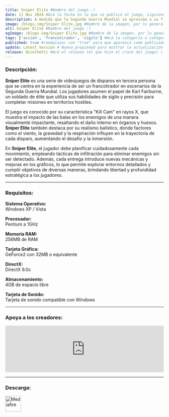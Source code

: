 ```yaml
---
title: Sniper Elite #Nombre del juego :)
date: 11 Nov 2024 #Acá la fecha en la que se publicó el juego, siguiendo este formato: Dia "30", Mes "Oct", Año "2024" = como debe quedar: 30 Oct 2024
description: A medida que la Segunda Guerra Mundial se aproxima a su fin, comienzan las primeras batallas de la Guerra Fría. Encarnas a un solitario francotirador norteamericano que está atrapado en una Berlín destrozada por la guerra y que sufre el enfrentamiento entre soviéticos y alemanes. Disfrazado de alemán y trabajando detrás de las líneas enemigas, deberás evitar que las tropas de Stalin se hagan con los secretos nucleares de Alemania. Prepárate para cambiar el rumbo de la historia. #Acá una mini descripción del juego
image: /blogs-img/Sniper Elite.jpg #Nombre de la imagen, por lo general es exactamente el mismo nombre que el juego excluyendo lo ":" (Dos puntos)
alt: Sniper Elite #Nombre del juego :)
ogImage: /blogs-img/Sniper Elite.jpg #Nombre de la imagen, por lo general es exactamente el mismo nombre que el juego excluyendo lo ":" (Dos puntos)
tags: ['acción', 'francotirador', 'sigilo'] #Acá la categoría o categorías del juego, si es más de una se coloca en este formato: ['categoría1', 'categoría2']
published: true #reemplazar con "true" para que aparezca como publicado
update: Latest Version # Nueva propiedad para mostrar la actualización | Formato: v1.0.0
release: Nicolhetti #Acá el release (el que hizo el crack del juego) | Formato: Nicolhetti
---
```


<!--En VSCode seleccionando una palabra, por ejemplo: "Sniper Elite" y apretando Ctrl+F2 se seleccionan todas las palabras iguales-->

### Descripción:
**Sniper Elite** es una serie de videojuegos de disparos en tercera persona que se centra en la experiencia de ser un francotirador en escenarios de la Segunda Guerra Mundial. Los jugadores asumen el papel de Karl Fairburne, un soldado de élite que utiliza sus habilidades de sigilo y precisión para completar misiones en territorios hostiles. 

El juego es conocido por su característica "Kill Cam" en rayos X, que muestra el impacto de las balas en los enemigos de una manera visualmente impactante, resaltando el daño interno en órganos y huesos. **Sniper Elite** también destaca por su realismo balístico, donde factores como el viento, la gravedad y la respiración influyen en la trayectoria de cada disparo, aumentando el desafío y la inmersión.

En **Sniper Elite**, el jugador debe planificar cuidadosamente cada movimiento, empleando tácticas de infiltración para eliminar enemigos sin ser detectado. Además, cada entrega introduce nuevas mecánicas y mejoras en los gráficos, lo que permite explorar entornos detallados y cumplir objetivos de diversas maneras, brindando libertad y profundidad estratégica a los jugadores.
<!--Prompt para Chat-GPT: Hazme una descripción para el juego "Sniper Elite" y cada que menciones "Sniper Elite" ponlo en negrita -->

---

### Requisitos:
**Sistema Operativo:**  
Windows XP / Vista

**Procesador:**  
Pentium a 1GHz

**Memoria RAM:**  
256MB de RAM

**Tarjeta Gráfica:**  
GeForce2 con 32MB o equivalente

**DirectX:**  
DirectX 9.0c

**Almacenamiento:**  
4GB de espacio libre

**Tarjeta de Sonido:**  
Tarjeta de sonido compatible con Windows

<!--Si falta o sobra un requisito se quita o se agrega manteniendo el mismo formato-->

---

### Apoya a los creadores:
<iframe src="https://store.steampowered.com/widget/3700/" frameborder="0" style="background-color: transparent; width: 100% !important; aspect-ratio: 646 / 190;"></iframe>

<!--Reemplazar los numeros (AppID) del juego (en este caso 2668510) por el numero (AppID) correspondiente con el juego a publicar-->
<!--El AppID se encuentra en la URL del Juego en Steam-->

---

### Descarga:

[<img src="https://gist.github.com/cxmeel/0dbc95191f239b631c3874f4ccf114e2/raw/download.svg" alt="Mediafire" height="50" />](https://www.mediafire.com/file/kxbjwiss1heyr48/Sniper_Elite_-_Berlin_1945.zip/file)

<!-- # se debe reemplazar por el link de descarga-->

<!--NOMBRE-DEL-SERVICIO se debe reemplazar por el servicio donde está subido el juego-->